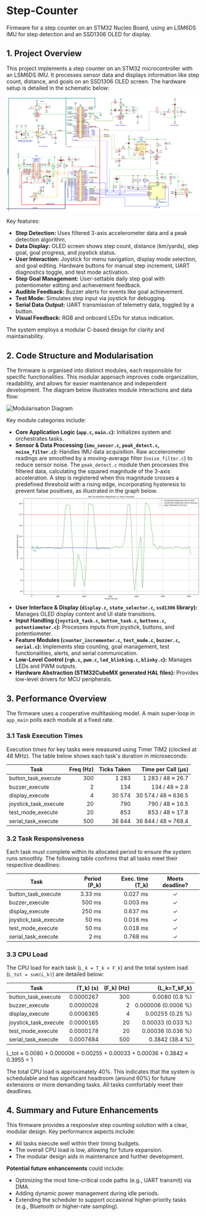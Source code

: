 # Step-Counter  
Firmware for a step counter on an STM32 Nucleo Board, using an LSM6DS IMU for step detection and an SSD1306 OLED for display.

## 1. Project Overview

This project implements a step counter on an STM32 microcontroller with an LSM6DS IMU. It processes sensor data and displays information like step count, distance, and goals on an SSD1306 OLED screen. The hardware setup is detailed in the schematic below:

![Hardware Schematic](images/RCAP-Schematic.png)

Key features:
- **Step Detection:** Uses filtered 3-axis accelerometer data and a peak detection algorithm.
- **Data Display:** OLED screen shows step count, distance (km/yards), step goal, goal progress, and joystick status.
- **User Interaction:** Joystick for menu navigation, display mode selection, and goal editing. Hardware buttons for manual step increment, UART diagnostics toggle, and test mode activation.
- **Step Goal Management:** User-settable daily step goal with potentiometer editing and achievement feedback.
- **Audible Feedback:** Buzzer alerts for events like goal achievement.
- **Test Mode:** Simulates step input via joystick for debugging.
- **Serial Data Output:** UART transmission of telemetry data, toggled by a button.
- **Visual Feedback:** RGB and onboard LEDs for status indication.

The system employs a modular C-based design for clarity and maintainability.

## 2. Code Structure and Modularisation

The firmware is organised into distinct modules, each responsible for specific functionalities. This modular approach improves code organization, readability, and allows for easier maintenance and independent development. The diagram below illustrates module interactions and data flow:

![Modularisation Diagram](modularization.png)

Key module categories include:
- **Core Application Logic (`app.c`, `main.c`):** Initializes system and orchestrates tasks.
- **Sensor & Data Processing (`imu_sensor.c`, `peak_detect.c`, `noise_filter.c`):** Handles IMU data acquisition. Raw accelerometer readings are smoothed by a moving-average filter (`noise_filter.c`) to reduce sensor noise. The `peak_detect.c` module then processes this filtered data, calculating the squared magnitude of the 3-axis acceleration. A step is registered when this magnitude crosses a predefined threshold with a rising edge, incorporating hysteresis to prevent false positives, as illustrated in the graph below.
  ![Step Detection Graph](images/step%20detection.png)
- **User Interface & Display (`display.c`, `state_selector.c`, `ssd1306` library):** Manages OLED display content and UI state transitions.
- **Input Handling (`joystick_task.c`, `button_task.c`, `buttons.c`, `potentiometer.c`):** Processes inputs from joystick, buttons, and potentiometer.
- **Feature Modules (`counter_incrementer.c`, `test_mode.c`, `buzzer.c`, `serial.c`):** Implements step counting, goal management, test functionalities, alerts, and serial communication.
- **Low-Level Control (`rgb.c`, `pwm.c`, `led_blinking.c`, `blinky.c`):** Manages LEDs and PWM outputs.
- **Hardware Abstraction (STM32CubeMX generated HAL files):** Provides low-level drivers for MCU peripherals.

## 3. Performance Overview

The firmware uses a cooperative multitasking model. A main super-loop in `app_main` polls each module at a fixed rate.

### 3.1 Task Execution Times  
Execution times for key tasks were measured using Timer TIM2 (clocked at 48 MHz). The table below shows each task's duration in microseconds:

| Task                      | Freq (Hz) | Ticks Taken | Time per Call (µs)     |
|---------------------------|----------:|------------:|-----------------------:|
| button_task_execute       |       300 |       1 283 | 1 283 / 48 ≈ 26.7       |
| buzzer_execute            |         2 |         134 |   134 / 48 ≈ 2.8        |
| display_execute           |         4 |      30 574 | 30 574 / 48 ≈ 636.5     |
| joystick_task_execute     |        20 |         790 |   790 / 48 ≈ 16.5       |
| test_mode_execute         |        20 |         853 |   853 / 48 ≈ 17.8       |
| serial_task_execute       |       500 |      36 844 | 36 844 / 48 ≈ 768.4     |

### 3.2 Task Responsiveness  
Each task must complete within its allocated period to ensure the system runs smoothly. The following table confirms that all tasks meet their respective deadlines:

| Task                    | Period \(P_k\) | Exec. time \(T_k\) | Meets deadline? |
|-------------------------|--------------:|-------------------:|:---------------:|
| button_task_execute     | 3.33 ms       | 0.027 ms           | ✓               |
| buzzer_execute          | 500 ms        | 0.003 ms           | ✓               |
| display_execute         | 250 ms        | 0.637 ms           | ✓               |
| joystick_task_execute   | 50 ms         | 0.016 ms           | ✓               |
| test_mode_execute       | 50 ms         | 0.018 ms           | ✓               |
| serial_task_execute     | 2 ms          | 0.768 ms           | ✓               |

### 3.3 CPU Load  
The CPU load for each task (`L_k = T_k × F_k`) and the total system load (`L_tot = sum(L_k)`) are detailed below:

| Task                    | \(T_k\) (s)        | \(F_k\) (Hz) | \(L_k=T_kF_k\)       |
|-------------------------|---------------:|-------------:|---------------------:|
| button_task_execute     | 0.0000267         |        300   | 0.0080 (0.8 %)       |
| buzzer_execute          | 0.0000028         |          2   | 0.000006 (0.0006 %)  |
| display_execute         | 0.0006365         |          4   | 0.00255 (0.25 %)     |
| joystick_task_execute   | 0.0000165         |         20   | 0.00033 (0.033 %)    |
| test_mode_execute       | 0.0000178         |         20   | 0.00036 (0.036 %)    |
| serial_task_execute     | 0.0007684         |        500   | 0.3842 (38.4 %)      |

L_tot ≈ 0.0080 + 0.000006 + 0.00255 + 0.00033 + 0.00036 + 0.3842 ≈ 0.3955 < 1

The total CPU load is approximately 40%. This indicates that the system is schedulable and has significant headroom (around 60%) for future extensions or more demanding tasks. All tasks comfortably meet their deadlines.

## 4. Summary and Future Enhancements

This firmware provides a responsive step counting solution with a clear, modular design. Key performance aspects include:
- All tasks execute well within their timing budgets.
- The overall CPU load is low, allowing for future expansion.
- The modular design aids in maintenance and further development.

**Potential future enhancements** could include:
- Optimizing the most time-critical code paths (e.g., UART transmit) via DMA.  
- Adding dynamic power management during idle periods.  
- Extending the scheduler to support occasional higher-priority tasks (e.g., Bluetooth or higher-rate sampling).
